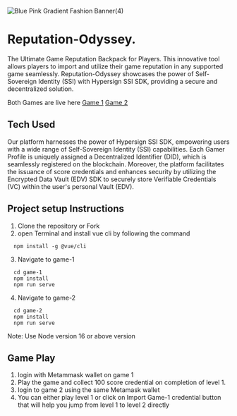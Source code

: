 ![Blue Pink Gradient Fashion Banner(4)](https://github.com/Raj6939/Reputation-Odyssey/assets/67961128/ed82adce-19b4-491e-82b5-98f42197cc55)

# Reputation-Odyssey.
The Ultimate Game Reputation Backpack for Players. This innovative tool allows players to import and utilize their game reputation in any supported game seamlessly. Reputation-Odyssey showcases the power of Self-Sovereign Identity (SSI) with Hypersign SSI SDK, providing a secure and decentralized solution.

Both Games are live here
[Game 1](https://reputation-odyssey-game-1.netlify.app/)
[Game 2](https://reputation-odyssey-game-2.netlify.app/)


## Tech Used
Our platform harnesses the power of Hypersign SSI SDK, empowering users with a wide range of Self-Sovereign Identity (SSI) capabilities. Each Gamer Profile is uniquely assigned a Decentralized Identifier (DID), which is seamlessly registered on the blockchain. Moreover, the platform facilitates the issuance of score credentials and enhances security by utilizing the Encrypted Data Vault (EDV) SDK to securely store Verifiable Credentials (VC) within the user's personal Vault (EDV).


## Project setup Instructions
1. Clone the repository or Fork
2. open Terminal and install vue cli by following the command
```
  npm install -g @vue/cli
```
3. Navigate to game-1
```
  cd game-1
  npm install
  npm run serve
```
4. Navigate to game-2
```
  cd game-2
  npm install
  npm run serve
```
  Note: Use Node version 16 or above version

## Game Play

1.  login with Metammask wallet on game 1
2.  Play the game and collect 100 score credential on completion of level 1.
3.  login to game 2 using the same Metamask wallet
4.  You can either play level 1 or click on Import Game-1 credential button that will help you jump from level 1 to level 2 directly
